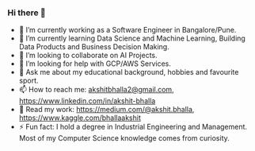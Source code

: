 ### Hi there 👋

- 🔭 I’m currently working as a Software Engineer in Bangalore/Pune.
- 🌱 I’m currently learning Data Science and Machine Learning, Building Data Products and Business Decision Making.
- 👯 I’m looking to collaborate on AI Projects.
- 🤔 I’m looking for help with GCP/AWS Services.
- 💬 Ask me about my educational background, hobbies and favourite sport.
- 📫 How to reach me: akshitbhalla2@gmail.com, https://www.linkedin.com/in/akshit-bhalla
- 👀 Read my work: https://medium.com/@akshit.bhalla, https://www.kaggle.com/bhallaakshit
- ⚡ Fun fact: I hold a degree in Industrial Engineering and Management. Most of my Computer Science knowledge comes from curiosity.
